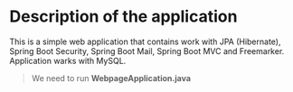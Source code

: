Description of the application
========================
This is a simple web application that contains work with JPA (Hibernate), Spring Boot Security, Spring Boot Mail, Spring Boot MVC and Freemarker.
Application warks with MySQL.

> We need to run **WebpageApplication.java**

